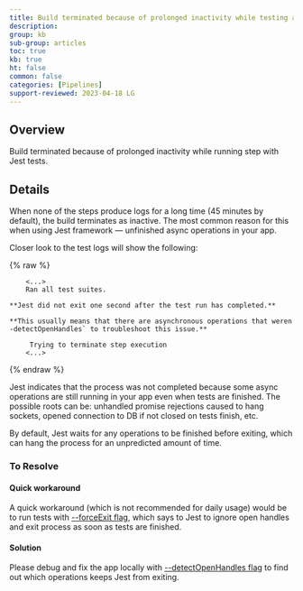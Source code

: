 ```yaml
---
title: Build terminated because of prolonged inactivity while testing a Node app with Jest
description: 
group: kb
sub-group: articles
toc: true
kb: true
ht: false
common: false
categories: [Pipelines]
support-reviewed: 2023-04-18 LG
---
```


## Overview

Build terminated because of prolonged inactivity while running step with Jest tests.

## Details

When none of the steps produce logs for a long time (45 minutes by default), the build terminates as inactive. The most common reason for this when using Jest framework — unfinished async operations in your app.

Closer look to the test logs will show the following:

{% raw %}

```shell
    <...>  
    Ran all test suites.  
     **Jest did not exit one second after the test run has completed.**  
     **This usually means that there are asynchronous operations that weren't stopped in your tests. Consider running Jest with `--detectOpenHandles` to troubleshoot this issue.**  
      
     Trying to terminate step execution  
    <...>
```

{% endraw %}

Jest indicates that the process was not completed because some async operations are still running in your app even when tests are finished. The possible roots can be: unhandled promise rejections caused to hang sockets, opened connection to DB if not closed on tests finish, etc.

By default, Jest waits for any operations to be finished before exiting, which can hang the process for an unpredicted amount of time.

### To Resolve

#### Quick workaround

A quick workaround (which is not recommended for daily usage) would be to run tests with [--forceExit flag](https://jestjs.io/docs/cli#--forceexit), which says to Jest to ignore open handles and exit process as soon as tests are
finished.

#### Solution

Please debug and fix the app locally with [--detectOpenHandles flag](https://jestjs.io/docs/cli#--detectopenhandles) to find out which operations keeps Jest from exiting.
